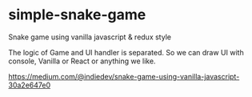 # simple-snake-game

Snake game using vanilla javascript &amp; redux style

The logic of Game and UI handler is separated. So we can draw UI with console, Vanilla or React or anything we like.

https://medium.com/@indiedev/snake-game-using-vanilla-javascript-30a2e647e0
